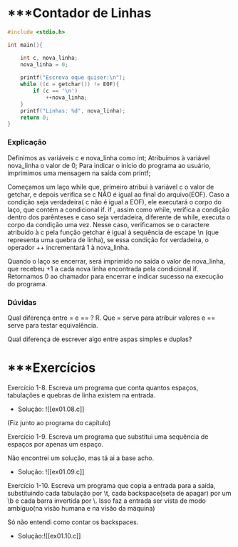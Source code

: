 
# ***Contador de Linhas

```c
#include <stdio.h>

int main(){

    int c, nova_linha; 
    nova_linha = 0;
  
    printf("Escreva oque quiser:\n");
    while ((c = getchar()) != EOF){
        if (c == '\n')
            ++nova_linha;
    }
    printf("Linhas: %d", nova_linha);
    return 0;
}
```

### Explicação

Definimos as variáveis c e nova_linha como int;
Atribuímos à variável nova_linha o valor de 0;
Para indicar o início do programa ao usuário, imprimimos uma mensagem na saída com printf;

Começamos um laço while que, primeiro atribui à variável c o valor de getchar, e depois verifica se c NÃO é igual ao final do arquivo(EOF). Caso a condição seja verdadeira( c não é igual a EOF), ele executará o corpo do laço, que contém a condicional if. 
if , assim como while, verifica a condição dentro dos parênteses e caso seja verdadeira, diferente de while, executa o corpo da condição uma vez. Nesse caso, verificamos se o caractere atribuído à c pela função getchar é igual à sequência de escape \n (que representa uma quebra de linha), se essa condição for verdadeira, o operador ++ incrementará 1 à nova_linha.

Quando o laço se encerrar, será imprimido no saída o valor de nova_linha, que recebeu +1 a cada nova linha encontrada pela condicional if.
Retornamos 0 ao chamador para encerrar e indicar sucesso na execução do programa.

### Dúvidas

Qual diferença entre = e == ?
R. Que = serve para atribuir valores e == serve para testar equivalência.

Qual diferença de escrever algo entre aspas simples e duplas?

# ***Exercícios

Exercício 1-8. Escreva um programa que conta quantos espaços, tabulações e quebras de linha existem na entrada.

- Solução:
![[ex01.08.c]]

(Fiz junto ao programa do capítulo)

Exercício 1-9. Escreva um programa que substitui uma sequência de espaços por apenas um espaço.

Não encontrei um solução, mas tá ai a base acho.
- Solução:
![[ex01.09.c]]

Exercício 1-10. Escreva um programa que copia a entrada para a saída, substituindo cada tabulação por \t, cada backspace(seta de apagar) por um \b e cada barra invertida por \\. Isso faz a entrada ser vista de modo ambíguo(na visão humana e na visão da máquina)

Só não entendi como contar os backspaces.
- Solução:![[ex01.10.c]]